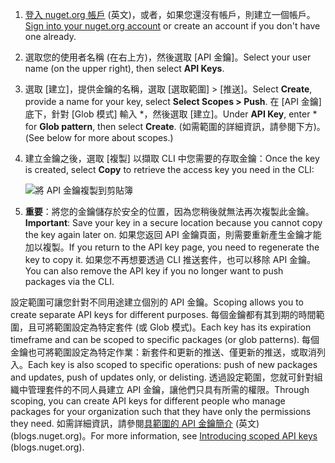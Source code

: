 1. <span data-ttu-id="cb80f-101">[登入 nuget.org 帳戶](https://www.nuget.org/users/account/LogOn?returnUrl=%2F) \(英文\)，或者，如果您還沒有帳戶，則建立一個帳戶。</span><span class="sxs-lookup"><span data-stu-id="cb80f-101">[Sign into your nuget.org account](https://www.nuget.org/users/account/LogOn?returnUrl=%2F) or create an account if you don't have one already.</span></span>

1. <span data-ttu-id="cb80f-102">選取您的使用者名稱 (在右上方)，然後選取 [API 金鑰]。</span><span class="sxs-lookup"><span data-stu-id="cb80f-102">Select your user name (on the upper right), then select **API Keys**.</span></span>

1. <span data-ttu-id="cb80f-103">選取 [建立]，提供金鑰的名稱，選取 [選取範圍] > [推送]。</span><span class="sxs-lookup"><span data-stu-id="cb80f-103">Select **Create**, provide a name for your key, select **Select Scopes > Push**.</span></span> <span data-ttu-id="cb80f-104">在 [API 金鑰] 底下，針對 [Glob 模式] 輸入 \*，然後選取 [建立]。</span><span class="sxs-lookup"><span data-stu-id="cb80f-104">Under **API Key**, enter \* for **Glob pattern**, then select **Create**.</span></span> <span data-ttu-id="cb80f-105">(如需範圍的詳細資訊，請參閱下方)。</span><span class="sxs-lookup"><span data-stu-id="cb80f-105">(See below for more about scopes.)</span></span>

1. <span data-ttu-id="cb80f-106">建立金鑰之後，選取 [複製] 以擷取 CLI 中您需要的存取金鑰：</span><span class="sxs-lookup"><span data-stu-id="cb80f-106">Once the key is created, select **Copy** to retrieve the access key you need in the CLI:</span></span>

    ![將 API 金鑰複製到剪貼簿](../media/QS_Create-02-APIKey.png)

1. <span data-ttu-id="cb80f-108">**重要**：將您的金鑰儲存於安全的位置，因為您稍後就無法再次複製此金鑰。</span><span class="sxs-lookup"><span data-stu-id="cb80f-108">**Important**: Save your key in a secure location because you cannot copy the key again later on.</span></span> <span data-ttu-id="cb80f-109">如果您返回 API 金鑰頁面，則需要重新產生金鑰才能加以複製。</span><span class="sxs-lookup"><span data-stu-id="cb80f-109">If you return to the API key page, you need to regenerate the key to copy it.</span></span> <span data-ttu-id="cb80f-110">如果您不再想要透過 CLI 推送套件，也可以移除 API 金鑰。</span><span class="sxs-lookup"><span data-stu-id="cb80f-110">You can also remove the API key if you no longer want to push packages via the CLI.</span></span>

<span data-ttu-id="cb80f-111">設定範圍可讓您針對不同用途建立個別的 API 金鑰。</span><span class="sxs-lookup"><span data-stu-id="cb80f-111">Scoping allows you to create separate API keys for different purposes.</span></span> <span data-ttu-id="cb80f-112">每個金鑰都有其到期的時間範圍，且可將範圍設定為特定套件 (或 Glob 模式)。</span><span class="sxs-lookup"><span data-stu-id="cb80f-112">Each key has its expiration timeframe and can be scoped to specific packages (or glob patterns).</span></span> <span data-ttu-id="cb80f-113">每個金鑰也可將範圍設定為特定作業：新套件和更新的推送、僅更新的推送，或取消列入。</span><span class="sxs-lookup"><span data-stu-id="cb80f-113">Each key is also scoped to specific operations: push of new packages and updates, push of updates only, or delisting.</span></span> <span data-ttu-id="cb80f-114">透過設定範圍，您就可針對組織中管理套件的不同人員建立 API 金鑰，讓他們只具有所需的權限。</span><span class="sxs-lookup"><span data-stu-id="cb80f-114">Through scoping, you can create API keys for different people who manage packages for your organization such that they have only the permissions they need.</span></span> <span data-ttu-id="cb80f-115">如需詳細資訊，請參閱[具範圍的 API 金鑰簡介](https://blog.nuget.org/20170202/introducing-scoped-api-keys.html) \(英文\) (blogs.nuget.org)。</span><span class="sxs-lookup"><span data-stu-id="cb80f-115">For more information, see [Introducing scoped API keys](https://blog.nuget.org/20170202/introducing-scoped-api-keys.html) (blogs.nuget.org).</span></span>